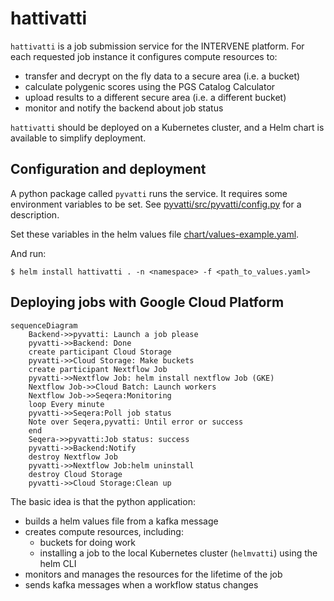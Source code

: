 # hattivatti

`hattivatti` is a job submission service for the INTERVENE platform. For each requested job instance it configures compute resources to:

* transfer and decrypt on the fly data to a secure area (i.e. a bucket)
* calculate polygenic scores using the PGS Catalog Calculator
* upload results to a different secure area (i.e. a different bucket)
* monitor and notify the backend about job status

`hattivatti` should be deployed on a Kubernetes cluster, and a Helm chart is available to simplify deployment.

## Configuration and deployment

A python package called `pyvatti` runs the service. It requires some environment variables to be set. See [pyvatti/src/pyvatti/config.py](https://github.com/ebi-gdp/hattivatti/blob/main/pyvatti/src/pyvatti/config.py) for a description.

Set these variables in the helm values file [chart/values-example.yaml](https://github.com/ebi-gdp/hattivatti/blob/main/chart/values-example.yaml).

And run:

```
$ helm install hattivatti . -n <namespace> -f <path_to_values.yaml>
```

## Deploying jobs with Google Cloud Platform

```mermaid
sequenceDiagram
    Backend->>pyvatti: Launch a job please
    pyvatti->>Backend: Done
    create participant Cloud Storage
    pyvatti->>Cloud Storage: Make buckets
    create participant Nextflow Job
    pyvatti->>Nextflow Job: helm install nextflow Job (GKE)
    Nextflow Job->>Cloud Batch: Launch workers
    Nextflow Job->>Seqera:Monitoring
    loop Every minute
    pyvatti->>Seqera:Poll job status
    Note over Seqera,pyvatti: Until error or success
    end
    Seqera->>pyvatti:Job status: success
    pyvatti->>Backend:Notify
    destroy Nextflow Job
    pyvatti->>Nextflow Job:helm uninstall
    destroy Cloud Storage
    pyvatti->>Cloud Storage:Clean up
```

The basic idea is that the python application:

* builds a helm values file from a kafka message
* creates compute resources, including:
  * buckets for doing work
  * installing a job to the local Kubernetes cluster (`helmvatti`) using the helm CLI
* monitors and manages the resources for the lifetime of the job 
* sends kafka messages when a workflow status changes
